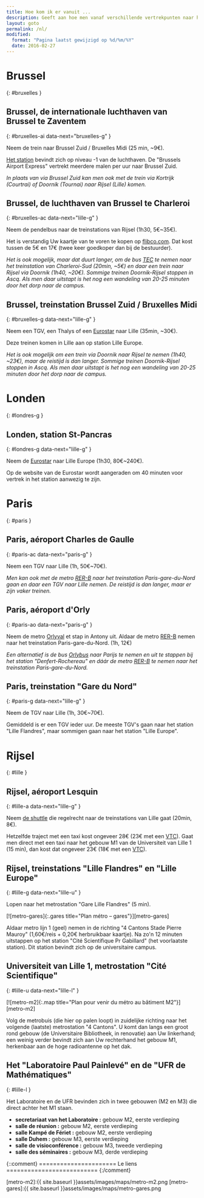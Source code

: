 ```yaml
---
title: Hoe kom ik er vanuit ...
description: Geeft aan hoe men vanaf verschillende vertrekpunten naar het "laboratoire de mathématiques Paul Painlevé de Lille" komt..
layout: goto
permalink: /nl/
modified:
  format: "Pagina laatst gewijzigd op %d/%m/%Y"
  date: 2016-02-27
---
```


# <i class="cityicon-bruxelles"></i>Brussel
{: #bruxelles }

## Brussel, <i class="icon-flight"></i> de internationale luchthaven van Brussel te Zaventem
{: #bruxelles-ai data-next="bruxelles-g" }

Neem de trein naar Brussel Zuid / Bruxelles Midi (25 min, ~9€).

[Het station][brussels airport train station] bevindt zich op niveau -1 van de luchthaven. De "Brussels Airport Express" vertrekt meerdere malen per uur naar Brussel Zuid.

_In plaats van via Brussel Zuid kan men ook met de trein via Kortrijk (Courtrai) of Doornik (Tournai) naar Rijsel (Lille) komen._

## Brussel, <i class="icon-flight"></i> de luchthaven van Brussel te Charleroi
{: #bruxelles-ac data-next="lille-g" }

Neem de pendelbus naar de treinstations van Rijsel (1h30, 5€~35€).

Het is verstandig Uw kaartje van te voren te kopen op [flibco.com]. Dat kost tussen de 5€ en 17€ (twee keer goedkoper dan bij de bestuurder).

_Het is ook mogelijk, maar dat duurt langer, om de bus [TEC] te nemen naar het treinstation van Charleroi-Sud (20min, ~5€) en daar een trein naar Rijsel via Doornik (1h40, ~20€). Sommige treinen Doornik-Rijsel stoppen in Ascq. Als men daar uitstapt is het nog een wandeling van 20-25 minuten door het dorp naar de campus._

## Brussel, <i class="icon-train"></i> treinstation Brussel Zuid / Bruxelles Midi
{: #bruxelles-g data-next="lille-g" }

Neem een TGV, een Thalys of een [Eurostar] naar Lille (35min, ~30€).

Deze treinen komen in Lille aan op station Lille Europe.

_Het is ook mogelijk om een trein via Doornik naar Rijsel te nemen (1h40, ~23€), maar de reistijd is dan langer. Sommige treinen Doornik-Rijsel stoppen in Ascq. Als men daar uitstapt is het nog een wandeling van 20-25 minuten door het dorp naar de campus._

# <i class="cityicon-london"></i>Londen
{: #londres-g }

## Londen, <i class="icon-train"></i> station St-Pancras
{: #londres-g data-next="lille-g" }

Neem de [Eurostar] naar Lille Europe (1h30, 80€~240€).

Op de website van de Eurostar wordt aangeraden om 40 minuten voor vertrek in het station aanwezig te zijn.

# <i class="cityicon-paris"></i>Paris
{: #paris }

## Paris, <i class="icon-flight"></i> aéroport Charles de Gaulle
{: #paris-ac data-next="paris-g" }

Neem een TGV naar Lille (1h, 50€~70€).

_Men kan ook met de metro [RER-B] naar het treinstation Paris-gare-du-Nord gaan en daar een TGV naar Lille nemen. De reistijd is dan langer, maar er zijn vaker treinen._

## Paris, <i class="icon-flight"></i> aéroport d'Orly
{: #paris-ao data-next="paris-g" }

Neem de metro [Orlyval] et stap in Antony uit. Aldaar de metro [RER-B] nemen naar het treinstation Paris-gare-du-Nord. (1h, 12€)

_Een alternatief is de bus [Orlybus] naar Parijs te nemen en uit te stappen bij het station "Denfert-Rochereau" en dáár de metro [RER-B] te nemen naar het treinstation Paris-gare-du-Nord._

## Paris, <i class="icon-train"></i> treinstation "Gare du Nord"
{: #paris-g data-next="lille-g" }

Neem de TGV naar Lille (1h, 30€~70€).

Gemiddeld is er een TGV ieder uur. De meeste TGV's gaan naar het station "Lille Flandres", maar sommigen gaan naar het station "Lille Europe".

# <i class="cityicon-lille"></i>Rijsel
{: #lille }

## Rijsel, <i class="icon-flight"></i> aéroport Lesquin
{: #lille-a data-next="lille-g" }

Neem [de shuttle][lille airport shuttle] die regelrecht naar de treinstations van Lille gaat (20min, 8€).

Hetzelfde traject met een taxi kost ongeveer 28€ (23€ met een [VTC][ecota.co]).
Gaat men direct met een taxi naar het gebouw M1 van de Universiteit van Lille 1 (15 min), dan kost dat ongeveer 23€ (18€ met een [VTC][ecota.co]).

## Rijsel, <i class="icon-train"></i> treinstations "Lille Flandres" en "Lille Europe"
{: #lille-g data-next="lille-u" }

Lopen naar het metrostation "Gare Lille Flandres" (5 min).

[![metro-gares]{:.gares title="Plan métro – gares"}][metro-gares]


Aldaar metro lijn 1 (geel) nemen in de richting "4 Cantons Stade Pierre Mauroy" (1,60€/reis + 0,20€ herbruikbaar kaartje).
Na zo'n 12 minuten uitstappen op het station "Cité Scientifique Pr Gabillard" (het voorlaatste station). Dit station bevindt zich op de universitaire campus.

## Universiteit van Lille 1, <i class="icon-lille-metro"></i> metrostation "Cité Scientifique"
{: #lille-u data-next="lille-l" }

[![metro-m2]{:.map title="Plan pour venir du métro au bâtiment M2"}][metro-m2]

Volg de metrobuis (die hier op palen loopt) in zuidelijke richting naar het volgende (laatste) metrostation "4 Cantons". U komt dan langs een groot rond gebouw (de Universitaire Bibliotheek, in renovatie) aan Uw linkerhand; een weinig verder bevindt zich aan Uw rechterhand het gebouw M1, herkenbaar aan de hoge radioantenne op het dak.

## Het "Laboratoire Paul Painlevé" en de "UFR de Mathématiques"
{: #lille-l }

Het Laboratoire en de UFR bevinden zich in twee gebouwen (M2 en M3) die direct achter het M1 staan.

- **secretariaat van het Laboratoire :** gebouw M2, eerste verdieping
- **salle de réunion :** gebouw M2, eerste verdieping
- **salle Kampé de Fériet :** gebouw M2, eerste verdieping
- **salle Duhem :** gebouw M3, eerste verdieping
- **salle de visioconférence :** gebouw M3, tweede verdieping
- **salle des séminaires :** gebouw M3, derde verdieping

{::comment}
====================== Le liens ==========================
{:/comment}

[brussels airport train station]:http://www.brusselsairport.be/nl/passngr/to_from_brussels_airport/train/

[flibco.com]:https://www.flibco.com/nl
[TEC]:https://www.infotec.be/nl-be/medeplacer/horaires/ligne.aspx?ligne=CA

[Eurostar]:http://www.eurostar.com/nl-nl

[Orlyval]:https://www.orlyval.com/en
[RER-B]:https://www.transilien.com/lignes/rer-trains/rer-B
[Orlybus]:http://www.ratp.fr/nl/ratp/r_61848/orlybus/

[lille airport shuttle]:http://www.lille.aeroport.fr/getting-to-the-airport/shuttle/
[ecota.co]:https://app.ecota.co/en/courses/

[metro-m2]:{{ site.baseurl }}assets/images/maps/metro-m2.png
[metro-gares]:{{ site.baseurl }}assets/images/maps/metro-gares.png
